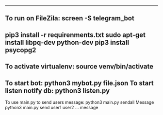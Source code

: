 <!-- # telegram_bot -->
-----------------------------------------
To run on FileZila:  screen -S telegram_bot
-----------------------------------------
pip3 install -r requirenments.txt
sudo apt-get install libpq-dev python-dev
pip3 install psycopg2
-----------------------------------------
To activate virtualenv:  source venv/bin/activate
-----------------------------------------
To start bot:  python3 mybot.py file.json
To start listen notify db:  python3 listen.py
-----------------------------------------
To use main.py to send users message:
  python3 main.py sendall Message
  python3 main.py send user1 user2 ... message
